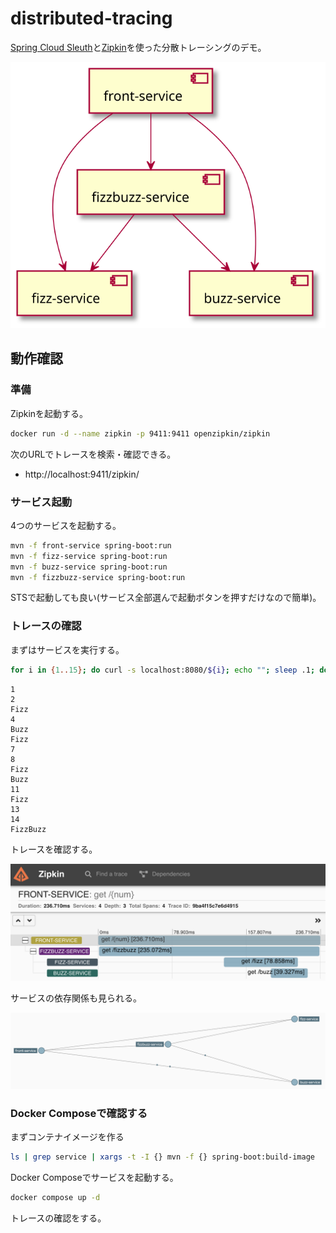 # distributed-tracing

[Spring Cloud Sleuth](https://spring.io/projects/spring-cloud-sleuth)と[Zipkin](https://zipkin.io/)を使った分散トレーシングのデモ。

![](./docs/service-diagram.svg)

## 動作確認

### 準備

Zipkinを起動する。

```sh
docker run -d --name zipkin -p 9411:9411 openzipkin/zipkin
```

次のURLでトレースを検索・確認できる。

- http://localhost:9411/zipkin/

### サービス起動

4つのサービスを起動する。

```sh
mvn -f front-service spring-boot:run
mvn -f fizz-service spring-boot:run
mvn -f buzz-service spring-boot:run
mvn -f fizzbuzz-service spring-boot:run
```

STSで起動しても良い(サービス全部選んで起動ボタンを押すだけなので簡単)。

### トレースの確認

まずはサービスを実行する。

```sh
for i in {1..15}; do curl -s localhost:8080/${i}; echo ""; sleep .1; done
```

```
1
2
Fizz
4
Buzz
Fizz
7
8
Fizz
Buzz
11
Fizz
13
14
FizzBuzz
```

トレースを確認する。

![](./docs/trace.png)

サービスの依存関係も見られる。

![](./docs/dependencies.png)

### Docker Composeで確認する

まずコンテナイメージを作る

```sh
ls | grep service | xargs -t -I {} mvn -f {} spring-boot:build-image
```

Docker Composeでサービスを起動する。

```sh
docker compose up -d
```

トレースの確認をする。
